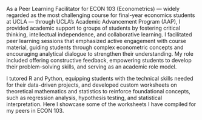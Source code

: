 As a Peer Learning Facilitator for ECON 103 (Econometrics) — widely regarded as the most challenging course for final-year economics students at UCLA — through UCLA’s Academic Advancement Program (AAP), I provided academic support to groups of students by fostering critical thinking, intellectual independence, and collaborative learning. I facilitated peer learning sessions that emphasized active engagement with course material, guiding students through complex econometric concepts and encouraging analytical dialogue to strengthen their understanding.  My role included offering constructive feedback, empowering students to develop their problem-solving skills, and serving as an academic role model.

I tutored R and Python, equipping students with the technical skills needed for their data-driven projects, and developed custom worksheets on theoretical mathematics and statistics to reinforce foundational concepts, such as regression analysis, hypothesis testing, and statistical interpretation. Here I showcase some of the worksheets I have compiled for my peers in ECON 103.
